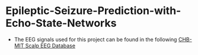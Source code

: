 # Epileptic-Seizure-Prediction-with-Echo-State-Networks
* The EEG signals used for this project can be found in the following [CHB-MIT Scalp EEG Database](https://physionet.org/pn6/chbmit/)
